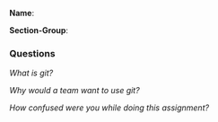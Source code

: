 **Name**:

**Section-Group**:

### Questions

_What is git?_


_Why would a team want to use git?_


_How confused were you while doing this assignment?_
